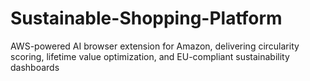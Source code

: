 # Sustainable-Shopping-Platform
AWS-powered AI browser extension for Amazon, delivering circularity scoring, lifetime value optimization, and EU-compliant sustainability dashboards
